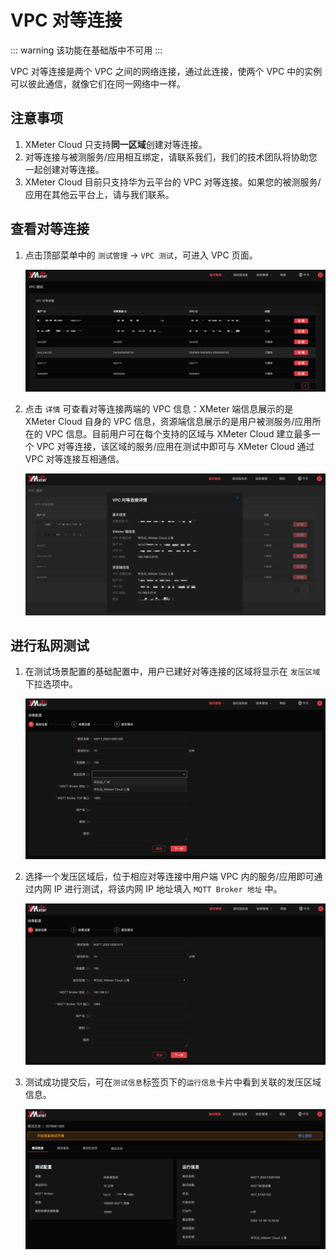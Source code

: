 # VPC 对等连接

::: warning
该功能在基础版中不可用
:::

VPC 对等连接是两个 VPC 之间的网络连接，通过此连接，使两个 VPC 中的实例可以彼此通信，就像它们在同一网络中一样。

## 注意事项

1. XMeter Cloud 只支持**同一区域**创建对等连接。
2. 对等连接与被测服务/应用相互绑定，请联系我们，我们的技术团队将协助您一起创建对等连接。
3. XMeter Cloud 目前只支持华为云平台的 VPC 对等连接。如果您的被测服务/应用在其他云平台上，请与我们联系。

## 查看对等连接

1. 点击顶部菜单中的 `测试管理` -> `VPC 测试`，可进入 VPC 页面。

   ![vpc_list](../_assets/vpc_list.png)

2. 点击 `详情` 可查看对等连接两端的 VPC 信息：XMeter 端信息展示的是 XMeter Cloud 自身的 VPC 信息，资源端信息展示的是用户被测服务/应用所在的 VPC 信息。目前用户可在每个支持的区域与 XMeter Cloud 建立最多一个 VPC 对等连接，该区域的服务/应用在测试中即可与 XMeter Cloud 通过 VPC 对等连接互相通信。

   ![vpc_details](../_assets/vpc_details.png)


## 进行私网测试

1. 在测试场景配置的基础配置中，用户已建好对等连接的区域将显示在 `发压区域` 下拉选项中。

   ![vpc_stress_region](../_assets/vpc_stress_region.png)

2. 选择一个发压区域后，位于相应对等连接中用户端 VPC 内的服务/应用即可通过内网 IP 进行测试，将该内网 IP 地址填入  `MQTT Broker 地址` 中。

   ![vpc_private_ip](../_assets/vpc_private_ip.png)

3. 测试成功提交后，可在`测试信息`标签页下的`运行信息`卡片中看到关联的发压区域信息。

   ![vpc_test](../_assets/vpc_test.png)